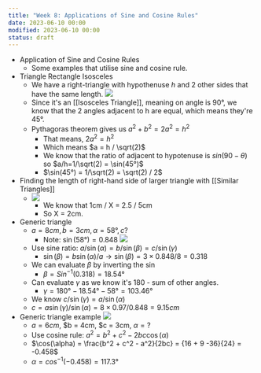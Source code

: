 ```yaml
---
title: "Week 8: Applications of Sine and Cosine Rules"
date: 2023-06-10 00:00
modified: 2023-06-10 00:00
status: draft
---
```


* Application of Sine and Cosine Rules
    * Some examples that utilise sine and cosine rule.
* Triangle Rectangle Isosceles
    * We have a right-triangle with hypothenuse $h$ and 2 other sides that have the same length.
        ![](../../../../journal/_media/week-8-applications-of-sine-and-cosine-rules-right-triangle.png)
    * Since it's an [[Isosceles Triangle]], meaning on angle is 90°, we know that the 2 angles adjacent to h are equal, which means they're 45°.
    * Pythagoras theorem gives us $a^2 + b^2 = 2a^2 = h^2$
        * That means, $2a^2 = h^2$
        * Which means $a = h / \sqrt(2)$
        * We know that the ratio of adjacent to hypotenuse is $sin(90 - \theta)$ so $a/h=1/\sqrt(2) = \sin(45°)$
        * $\sin(45°) = 1/\sqrt(2) = \sqrt(2) / 2$
* Finding the length of right-hand side of larger triangle with [[Similar Triangles]]
    * ![](../../../../journal/_media/week-8-applications-of-sine-and-cosine-rules-similar-tri.png)
        * We know that 1cm / X = 2.5 / 5cm
        * So X = 2cm.
* Generic triangle
    * $a = 8cm, b = 3cm, \alpha = 58°, c?$
        * Note: $\sin(58°) = 0.848$
         ![](../../../../journal/_media/week-8-applications-of-sine-and-cosine-rules-generic-triangle.png)
    * Use sine ratio: $a / \sin(\alpha)  = b / \sin(\beta) = c / \sin(\gamma)$
        * $\sin(\beta) = b \sin(\alpha) / a \rightarrow \sin(\beta) = 3 \times 0.848 / 8 = 0.318$
    * We can evaluate $\beta$ by inverting the $\sin$
        * $\beta = Sin^{-1}(0.318) = 18.54°$
    * Can evaluate $\gamma$ as we know it's 180 - sum of other angles.
        * $\gamma = 180° - 18.54° - 58° = 103.46°$
    * We  know $c/ \sin(\gamma) = a / \sin(\alpha)$
    * $c = a \sin(\gamma) / \sin(\alpha) = 8 \times 0.97 / 0.848 = 9.15cm$
*  Generic triangle example
        ![](../../../../journal/_media/week-8-applications-of-sine-and-cosine-rules-generic-triangle-1.png)
    * $a = 6cm$, $b = 4cm, $c = 3cm, $\alpha = ?$
    * Use cosine rule: $a^2 = b^2 + c^2 -2bc \cos(\alpha)$
    * $\cos(\alpha) = \frac{b^2 + c^2 - a^2}{2bc} = {16 + 9  -36}{24} = -0.458$
    * $\alpha = cos^{-1}(-0.458) = 117.3°$